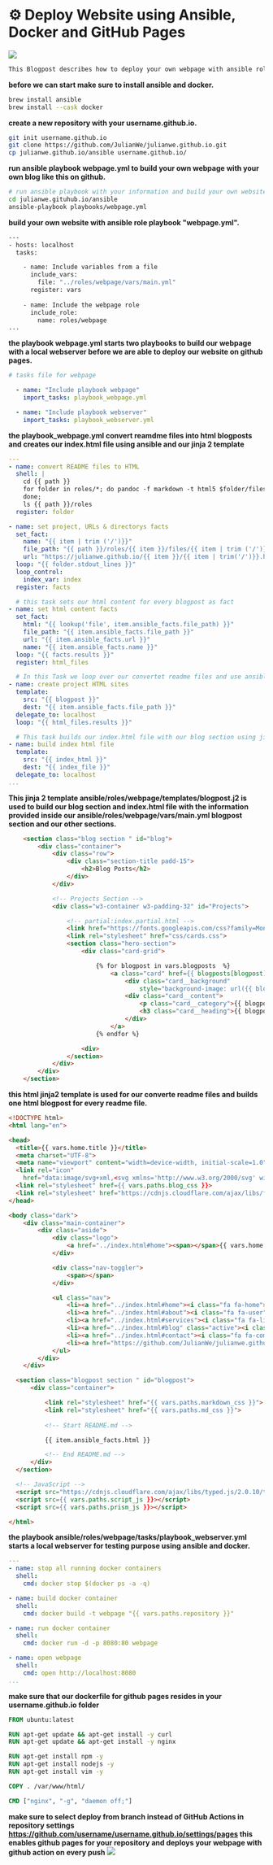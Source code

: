 # ⚙️ Deploy Website using Ansible, Docker and GitHub Pages

![](./ansible/roles/webpage/images/ansible-docker.jpg)

```sh
This Blogpost describes how to deploy your own webpage with ansible roles, docker and GitHub pages using Markdown files from github and coverts each README file into a HTML Blogpost. This allows you to automate all blogposts using ansible roles. ⚙️
``` 

**before we can start make sure to install ansible and docker.**
```sh 
brew install ansible
brew install --cask docker
```

**create a new repository with your username.github.io.**
```sh
git init username.github.io
git clone https://github.com/JulianWe/julianwe.github.io.git
cp julianwe.github.io/ansible username.github.io/
``` 

**run ansible playbook webpage.yml to build your own webpage with your own blog like this on github.**
```sh
# run ansible playbook with your information and build your own website NOTE: customize ansible/roles/webpage/vars/main.yml file with your information before you proceed.
cd julianwe.gituhub.io/ansible
ansible-playbook playbooks/webpage.yml
```

**build your own website with ansible role playbook "webpage.yml".**
```sh
---
- hosts: localhost 
  tasks:

    - name: Include variables from a file
      include_vars:
        file: "../roles/webpage/vars/main.yml"
      register: vars
      
    - name: Include the webpage role
      include_role:
        name: roles/webpage 
...
```


**the playbook webpage.yml starts two playbooks to build our webpage with a local webserver before we are able to deploy our website on github pages.**
```yml
# tasks file for webpage

  - name: "Include playbook webpage"
    import_tasks: playbook_webpage.yml

  - name: "Include playbook webserver"
    import_tasks: playbook_webserver.yml
```

**the playbook_webpage.yml convert reamdme files into html blogposts and creates our index.html file using ansible and our jinja 2 template**
```yml
---
- name: convert README files to HTML
  shell: | 
    cd {{ path }}
    for folder in roles/*; do pandoc -f markdown -t html5 $folder/files/README.md > roles/${folder#*/}/files/${folder#*/}.html;  
    done;
    ls {{ path }}/roles
  register: folder

- name: set project, URLs & directorys facts
  set_fact:
    name: "{{ item | trim ('/')}}"
    file_path: "{{ path }}/roles/{{ item }}/files/{{ item | trim ('/')}}.html"
    url: "https://julianwe.github.io/{{ item }}/{{ item | trim('/')}}.html"
  loop: "{{ folder.stdout_lines }}"
  loop_control:
    index_var: index
  register: facts

  # this task sets our html content for every blogpost as fact 
- name: set html content facts
  set_fact:
    html: "{{ lookup('file', item.ansible_facts.file_path) }}"
    file_path: "{{ item.ansible_facts.file_path }}"
    url: "{{ item.ansible_facts.url }}"
    name: "{{ item.ansible_facts.name }}"
  loop: "{{ facts.results }}"
  register: html_files

  # In this Task we loop over our convertet readme files and use ansible template module to build one html blogpost per readme.
- name: create project HTML sites
  template:
    src: "{{ blogpost }}"
    dest: "{{ item.ansible_facts.file_path }}"
  delegate_to: localhost
  loop: "{{ html_files.results }}"

  # This task builds our index.html file with our blog section using jinjja 2 templates like described in the next step.
- name: build index html file
  template:
    src: "{{ index_html }}"
    dest: "{{ index_file }}"
  delegate_to: localhost
...
``` 


**This jinja 2 template ansible/roles/webpage/templates/blogpost.j2 is used to build our blog section and index.html file with the information provided inside our ansible/roles/webpage/vars/main.yml blogpost section and our other sections.**
```html
    <section class="blog section " id="blog">
        <div class="container">
            <div class="row">
                <div class="section-title padd-15">
                    <h2>Blog Posts</h2>
                </div>
            </div>

            <!-- Projects Section -->
            <div class="w3-container w3-padding-32" id="Projects">

                <!-- partial:index.partial.html -->
                <link href="https://fonts.googleapis.com/css?family=Montserrat:400,700" rel="stylesheet">
                <link rel="stylesheet" href="css/cards.css">
                <section class="hero-section">
                    <div class="card-grid">

                        {% for blogpost in vars.blogposts  %}
                            <a class="card" href={{ blogposts[blogpost].html }}> 
                                <div class="card__background"
                                    style="background-image: url({{ blogposts[blogpost].image }})"></div>
                                <div class="card__content">
                                    <p class="card__category">{{ blogposts[blogpost].category }}</p>
                                    <h3 class="card__heading">{{ blogposts[blogpost].description }}</h3>
                                </div>
                            </a>
                        {% endfor %}

                    <div>
                </section>
            </div>
        </div>
    </section>
```


**this html jinja2 template is used for our converte readme files and builds one html blogpost for every readme file.**
```html
<!DOCTYPE html>
<html lang="en">

<head>
  <title>{{ vars.home.title }}</title>
  <meta charset="UTF-8">
  <meta name="viewport" content="width=device-width, initial-scale=1.0">
  <link rel="icon"
    href="data:image/svg+xml,<svg xmlns='http://www.w3.org/2000/svg' width='48' height='48' viewBox='0 0 16 16'><text x='0' y='14'>🐇</text></svg>" />
  <link rel="stylesheet" href={{ vars.paths.blog_css }}>
  <link rel="stylesheet" href="https://cdnjs.cloudflare.com/ajax/libs/font-awesome/6.7.2/css/all.min.css">
</head>

<body class="dark">
    <div class="main-container">
        <div class="aside">
            <div class="logo">
                <a href="../index.html#home"><span></span>{{ vars.home.title }}</a>
            </div>

            <div class="nav-toggler">
                <span></span>
            </div>

            <ul class="nav">
                <li><a href="../index.html#home"><i class="fa fa-home"></i>Home</a></li>
                <li><a href="../index.html#about"><i class="fa fa-user"></i>About</a></li>
                <li><a href="../index.html#services"><i class="fa fa-list"></i>Services</a></li>
                <li><a href="../index.html#blog" class="active"><i class="fa fa-briefcase"></i>Blog</a></li>
                <li><a href="../index.html#contact"><i class="fa fa-comments"></i>Contact</a></li>
                <li><a href="https://github.com/JulianWe/julianwe.github.io"><i class="fa-brands fa-github"></i>GitHub</a></li>
            </ul>
        </div>
    </div>

  <section class="blogpost section " id="blogpost">
      <div class="container">

          <link rel="stylesheet" href="{{ vars.paths.markdown_css }}">
          <link rel="stylesheet" href="{{ vars.paths.md_css }}">
          
          <!-- Start README.md -->

          {{ item.ansible_facts.html }}

          <!-- End README.md -->
      </div>
  </section>

  <!-- JavaScript -->
  <script src="https://cdnjs.cloudflare.com/ajax/libs/typed.js/2.0.10/typed.min.js"></script>
  <script src={{ vars.paths.script_js }}></script>
  <script src={{ vars.paths.prism_js }}></script>

</html>
``` 

**the playbook ansible/roles/webpage/tasks/playbook_webserver.yml starts a local webserver for testing purpose using ansible and docker.**
```yml
---
- name: stop all running docker containers
  shell:
    cmd: docker stop $(docker ps -a -q)

- name: build docker container
  shell:
    cmd: docker build -t webpage "{{ vars.paths.repository }}"

- name: run docker container
  shell:
    cmd: docker run -d -p 8080:80 webpage

- name: open webpage 
  shell:
    cmd: open http://localhost:8080 
...
``` 


**make sure that our dockerfile for github pages resides in your username.github.io folder**
```dockerfile
FROM ubuntu:latest

RUN apt-get update && apt-get install -y curl
RUN apt-get update && apt-get install -y nginx

RUN apt-get install npm -y
RUN apt-get install nodejs -y
RUN apt-get install vim -y

COPY . /var/www/html/

CMD ["nginx", "-g", "daemon off;"]
```



**make sure to select deploy from branch instead of GitHub Actions in repository settings https://github.com/username/username.github.io/settings/pages this enables github pages for your repository and deploys your webpage with github action on every push**
![](./ansible/roles/webpage/files/images/pages.jpg)


